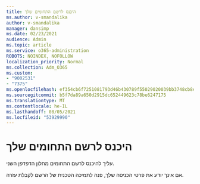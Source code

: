 ```yaml
---
title: היכנס לרשם התחומים שלך
ms.author: v-smandalika
author: v-smandalika
manager: dansimp
ms.date: 02/23/2021
audience: Admin
ms.topic: article
ms.service: o365-administration
ROBOTS: NOINDEX, NOFOLLOW
localization_priority: Normal
ms.collection: Adm_O365
ms.custom:
- "9002531"
- "7375"
ms.openlocfilehash: ef354cb6f7251081793d46b430789f55029020039bb3748cb8ece3b951e787a2
ms.sourcegitcommit: b5f7da89a650d2915dc652449623c78be6247175
ms.translationtype: MT
ms.contentlocale: he-IL
ms.lasthandoff: 08/05/2021
ms.locfileid: "53929990"
---
```

# <a name="sign-in-to-your-domain-registrar"></a>היכנס לרשם התחומים שלך

עליך להיכנס לרשם התחומים מחלון הדפדפן השני.

אם אינך יודע את פרטי הכניסה שלך, פנה לתמיכה הטכנית של הרשם לקבלת עזרה.